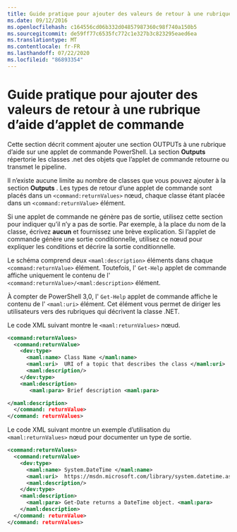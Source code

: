 ```yaml
---
title: Guide pratique pour ajouter des valeurs de retour à une rubrique d’aide d’applet de commande
ms.date: 09/12/2016
ms.openlocfilehash: c164556cd06b332d04857987360c98f740a150b5
ms.sourcegitcommit: de59ff77c6535fc772c1e327b3c823295eaed6ea
ms.translationtype: MT
ms.contentlocale: fr-FR
ms.lasthandoff: 07/22/2020
ms.locfileid: "86893354"
---
```

# <a name="how-to-add-return-values-to-a-cmdlet-help-topic"></a>Guide pratique pour ajouter des valeurs de retour à une rubrique d’aide d’applet de commande

Cette section décrit comment ajouter une section OUTPUTs à une rubrique d’aide sur une applet de commande PowerShell. La section **Outputs** répertorie les classes .net des objets que l’applet de commande retourne ou transmet le pipeline.

Il n’existe aucune limite au nombre de classes que vous pouvez ajouter à la section **Outputs** . Les types de retour d’une applet de commande sont placés dans un `<command:returnValues>` nœud, chaque classe étant placée dans un `<command:returnValue>` élément.

Si une applet de commande ne génère pas de sortie, utilisez cette section pour indiquer qu’il n’y a pas de sortie. Par exemple, à la place du nom de la classe, écrivez **aucun** et fournissez une brève explication. Si l’applet de commande génère une sortie conditionnelle, utilisez ce nœud pour expliquer les conditions et décrire la sortie conditionnelle.

Le schéma comprend deux `<maml:description>` éléments dans chaque `<command:returnValue>` élément.
Toutefois, l' `Get-Help` applet de commande affiche uniquement le contenu de l' `<command:returnValue>/<maml:description>` élément.

À compter de PowerShell 3,0, l' `Get-Help` applet de commande affiche le contenu de l' `<maml:uri>` élément.
Cet élément vous permet de diriger les utilisateurs vers des rubriques qui décrivent la classe .NET.

Le code XML suivant montre le `<maml:returnValues>` nœud.

```xml
<command:returnValues>
  <command:returnValue>
    <dev:type>
      <maml:name> Class Name </maml:name>
      <maml:uri>  URI of a topic that describes the class </maml:uri>
      <maml:description/>
    </dev:type>
    <maml:description>
       <maml:para> Brief description <maml:para>

</maml:description>
  </command: returnValue>
</command: returnValues>
```

Le code XML suivant montre un exemple d’utilisation du `<maml:returnValues>` nœud pour documenter un type de sortie.

```xml
<command:returnValues>
  <command:returnValue>
    <dev:type>
      <maml:name> System.DateTime </maml:name>
      <maml:uri>  https://msdn.microsoft.com/library/system.datetime.aspx </maml:uri>
      <maml:description/>
    </dev:type>
    <maml:description>
      <maml:para> Get-Date returns a DateTime object. <maml:para>
    </maml:description>
  </command: returnValue>
</command: returnValues>
```
